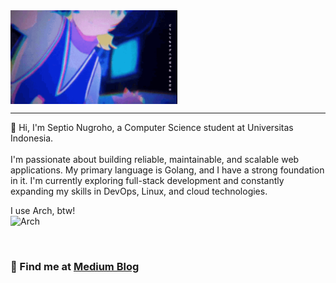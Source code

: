 
<img align="center" height="150" src="neko-reset.gif"  />

---

👋 Hi, I'm Septio Nugroho, a Computer Science student at Universitas Indonesia.
<br>
<br>
I'm passionate about building reliable, maintainable, and scalable web applications. My primary language is Golang, and I have a strong foundation in it. I'm currently exploring full-stack development and constantly expanding my skills in DevOps, Linux, and cloud technologies.

I use Arch, btw!
<br>
 ![Arch](https://img.shields.io/badge/Arch%20Linux-1793D1?logo=arch-linux&logoColor=fff&style=for-the-badge)

<br>
<be>

### 📝 Find me at [Medium Blog](https://septio.medium.com/)

